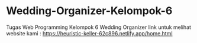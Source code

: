 # Wedding-Organizer-Kelompok-6
Tugas Web Programming Kelompok 6 Wedding Organizer
link untuk melihat website kami : https://heuristic-keller-62c896.netlify.app/home.html
